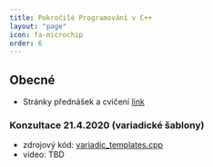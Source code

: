 ```yaml
---
title: Pokročilé Programování v C++
layout: "page"
icon: fa-microchip
order: 6
---
```


## Obecné
- Stránky přednášek a cvičení [link](https://www.ksi.mff.cuni.cz/teaching/nprg051-web/)

### Konzultace 21.4.2020 (variadické šablony)
- zdrojový kód: [variadic_templates.cpp](data/2019-20/advcpp/variadic_templates.cpp)
- video: TBD